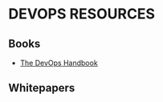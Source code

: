 # DEVOPS RESOURCES

## Books

* [The DevOps Handbook](https://itrevolution.com/book/the-devops-handbook/)

## Whitepapers
